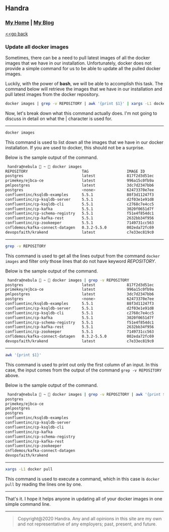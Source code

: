 ## Handra

### [My Home](/) | [My Blog](/blog)

[<<go back](..)

### Update all docker images
Sometimes, there can be a need to pull latest images of all the docker images that we have in our installation. Unfortunately, docker does not provide a simple command for us to be able to update all the pulled docker images.

Luckily, with the power of **bash**, we will be able to accomplish this task. The command below will retrieve the images that we have in our installation and pull latest images from the docker repository.

```bash
docker images | grep -v REPOSITORY | awk '{print $1}' | xargs -L1 docker pull
```

Now, let's break down what this command actually does. I'm not going to discuss in detail on what the \| character is used for.

---
```bash
docker images
```
This command is used to list down all the images that we have in our docker installation. If you are used to docker, this should not be a surprise.

Below is the sample output of the command.
```bash
 handra@nebula  ~  docker images
REPOSITORY                        TAG                 IMAGE ID            CREATED             SIZE
postgres                          latest              817f2d3d51ec        2 days ago          314MB
primekey/ejbca-ce                 latest              996a15c0fb9a        5 days ago          623MB
pmlpostgres                       latest              3dc7d2347bb6        2 weeks ago         314MB
postgres                          <none>              62473370e7ee        6 weeks ago         314MB
confluentinc/ksqldb-examples      5.5.1               88f3d11247f3        3 months ago        646MB
confluentinc/cp-ksqldb-server     5.5.1               d2f03e1e91d8        3 months ago        679MB
confluentinc/cp-ksqldb-cli        5.5.1               c2768c7e4cc5        3 months ago        663MB
confluentinc/cp-kafka             5.5.1               3020f0651d7f        3 months ago        598MB
confluentinc/cp-schema-registry   5.5.1               f51e4f854dc1        3 months ago        1.19GB
confluentinc/cp-kafka-rest        5.5.1               2632bb34f956        3 months ago        1.15GB
confluentinc/cp-zookeeper         5.5.1               7149731cc563        3 months ago        598MB
cnfldemos/kafka-connect-datagen   0.3.2-5.5.0         002eda72fc69        4 months ago        1.24GB
devopsfaith/krakend               latest              c7e33ec819c0        6 months ago        145MB
```

---
```bash
grep -v REPOSITORY
```
This command is used to get all the lines output from the command ```docker images``` and filter only those lines that do not have keyword *REPOSITORY*.

Below is the sample output of the command.
```bash
 handra@nebula  ~  docker images | grep -v REPOSITORY
postgres                          latest              817f2d3d51ec        2 days ago          314MB
primekey/ejbca-ce                 latest              996a15c0fb9a        5 days ago          623MB
pmlpostgres                       latest              3dc7d2347bb6        2 weeks ago         314MB
postgres                          <none>              62473370e7ee        6 weeks ago         314MB
confluentinc/ksqldb-examples      5.5.1               88f3d11247f3        3 months ago        646MB
confluentinc/cp-ksqldb-server     5.5.1               d2f03e1e91d8        3 months ago        679MB
confluentinc/cp-ksqldb-cli        5.5.1               c2768c7e4cc5        3 months ago        663MB
confluentinc/cp-kafka             5.5.1               3020f0651d7f        3 months ago        598MB
confluentinc/cp-schema-registry   5.5.1               f51e4f854dc1        3 months ago        1.19GB
confluentinc/cp-kafka-rest        5.5.1               2632bb34f956        3 months ago        1.15GB
confluentinc/cp-zookeeper         5.5.1               7149731cc563        3 months ago        598MB
cnfldemos/kafka-connect-datagen   0.3.2-5.5.0         002eda72fc69        4 months ago        1.24GB
devopsfaith/krakend               latest              c7e33ec819c0        6 months ago        145MB
```

---
```bash
awk '{print $1}'
```
This command is used to print out only the first column of an input. In this case, the input comes from the output of the command ```grep -v REPOSITORY``` above.

Below is the sample output of the command.
```bash
 handra@nebula  ~  docker images | grep -v REPOSITORY | awk '{print $1}'
postgres
primekey/ejbca-ce
pmlpostgres
postgres
confluentinc/ksqldb-examples
confluentinc/cp-ksqldb-server
confluentinc/cp-ksqldb-cli
confluentinc/cp-kafka
confluentinc/cp-schema-registry
confluentinc/cp-kafka-rest
confluentinc/cp-zookeeper
cnfldemos/kafka-connect-datagen
devopsfaith/krakend
```

---
```bash
xargs -L1 docker pull
```
This command is used to execute a command, which in this case is ```docker pull``` by reading the lines one by one.

---

That's it. I hope it helps anyone in updating all of your docker images in one simple command line.

---
> Copyright@2020 Handra. Any and all opinions in this site are my own and not representative of any employers; past, present, and future.

